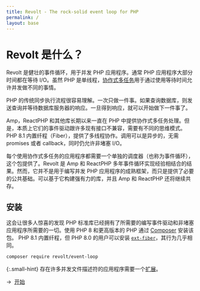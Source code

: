 ```yaml
---
title: Revolt - The rock-solid event loop for PHP
permalink: /
layout: base
---
```

# Revolt 是什么？

Revolt 是健壮的事件循环，用于并发 PHP 应用程序。通常 PHP
应用程序大部分时间都在等待 I/O。虽然 PHP
是单线程，[协作式多任务](https://zh.wikipedia.org/wiki/%E5%8D%8F%E4%BD%9C%E5%BC%8F%E5%A4%9A%E4%BB%BB%E5%8A%A1)用于通过使用等待时间允许并发做不同的事情。

PHP 的传统同步执行流程很容易理解。一次只做一件事。如果查询数据库，则发送查询并等待数据库服务器的响应。一旦得到响应，就可以开始做下一件事了。

Amp，ReactPHP 和其他库长期以来一直在 PHP 中提供协作式多任务处理。但是，本质上它们的事件驱动跟许多现有接口不兼容，需要有不同的思维模式。PHP 8.1
内置纤程（Fiber），提供了多线程协作。调用可以是异步的，无需 promises 或者 callback，同时仍允许非堵塞 I/O。

每个使用协作式多任务的应用程序都需要一个单独的调度器（也称为事件循环），这个包提供了。Revolt 
是 Amp 和 ReactPHP 多年事件循环实现经验相结合的结果。然而，它并不是用于编写并发 PHP 
应用程序的成熟框架，而只是提供了必要的公共基础。可以基于它构建强有力的库，并且 Amp
和 ReactPHP 还将继续共存。

## 安装

这会让很多人惊喜的发现 PHP 标准库已经拥有了所需要的编写事件驱动和非堵塞应用程序所需要的一切。使用 PHP 8 和更高版本的 PHP 通过
[Composer](https://getcomposer.org/) 安装该包。
PHP 8.1 内置纤程，但 PHP 8.0 的用户可以安装 [`ext-fiber`](https://github.com/amphp/ext-fiber)，其行为几乎相同。

```bash
composer require revolt/event-loop
```

{:.small-hint}
存在许多并发文件描述符的应用程序需要一个[扩展](/extensions)。

→&nbsp;&nbsp;[开始](/fundamentals)
